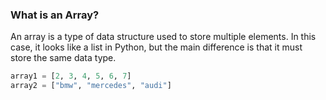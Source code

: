 ### What is an Array? 

An array is a type of data structure used to store multiple elements. In this case, it looks like a list in Python, but the main difference is that it must store the same data type. 

```python
array1 = [2, 3, 4, 5, 6, 7]
array2 = ["bmw", "mercedes", "audi"]
```